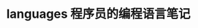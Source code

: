 # languages 程序员的编程语言笔记                 
            
                            
                            
                                
             
              
   
 
    
       
